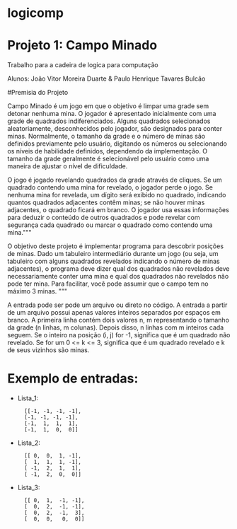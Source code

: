 # logicomp
# Projeto 1: Campo Minado
Trabalho para a cadeira de logica para computação

Alunos: João Vitor Moreira Duarte & Paulo Henrique Tavares Bulcão

#Premisia do Projeto

Campo Minado é um jogo em que o objetivo é limpar uma grade sem detonar nenhuma mina.
O jogador é apresentado inicialmente com uma grade de quadrados indiferenciados.
Alguns quadrados selecionados aleatoriamente, desconhecidos pelo jogador, são designados para conter minas.
Normalmente, o tamanho da grade e o número de minas são definidos previamente pelo usuário, digitando os números ou
selecionando os níveis de habilidade definidos, dependendo da implementação. O tamanho da grade geralmente é
selecionável pelo usuário como uma maneira de ajustar o nível de dificuldade.

O jogo é jogado revelando quadrados da grade através de cliques. Se um quadrado contendo uma mina for revelado,
o jogador perde o jogo. Se nenhuma mina for revelada, um dígito será exibido no quadrado, indicando quantos quadrados
adjacentes contêm minas; se não houver minas adjacentes, o quadrado ficará em branco.
O jogador usa essas informações para deduzir o conteúdo de outros quadrados e pode revelar com segurança cada quadrado
ou marcar o quadrado como contendo uma mina."""

O objetivo deste projeto é implementar programa para descobrir posições de minas. Dado um tabuleiro intermediário 
durante um jogo (ou seja, um tabuleiro com alguns quadrados revelados indicando o número de minas adjacentes), 
o programa deve dizer qual dos quadrados não revelados deve necessariamente conter uma mina e qual dos quadrados não
 revelados não pode ter mina. Para facilitar, você pode assumir que o campo tem no máximo 3 minas. """

A entrada pode ser pode um arquivo ou direto no código.
A entrada a partir de um arquivo possui apenas valores inteiros separados por espaços em branco.
A primeira linha contém dois valores n, m representando o tamanho da grade (n linhas, m colunas).
Depois disso, n linhas com m inteiros cada seguem. 
Se o inteiro na posição (i, j) for -1, significa que é um quadrado não revelado. 
Se for um 0 <= k <= 3, significa que é um quadrado revelado e k de seus vizinhos são minas. 

# Exemplo de entradas:

* Lista_1:
						
		[[-1, -1, -1, -1],
		[-1, -1, -1, -1],
		[-1,  1,  1,  1],			
		[-1,  1,  0,  0]]
						
						
* Lista_2: 

		[[ 0,  0,  1, -1],
		[  1,  1,  1, -1], 
		[ -1,  2,  1,  1],
		[ -1,  2,  0,  0]]

* Lista_3:

		[[ 0,  1,  -1, -1],
		[  0,  2,  -1, -1],
		[  0,  2,  -1,  3],
		[  0,  0,   0,  0]]


